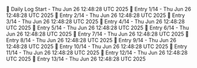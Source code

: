 📅 Daily Log Start - Thu Jun 26 12:48:28 UTC 2025
📌 Entry 1/14 - Thu Jun 26 12:48:28 UTC 2025
📌 Entry 2/14 - Thu Jun 26 12:48:28 UTC 2025
📌 Entry 3/14 - Thu Jun 26 12:48:28 UTC 2025
📌 Entry 4/14 - Thu Jun 26 12:48:28 UTC 2025
📌 Entry 5/14 - Thu Jun 26 12:48:28 UTC 2025
📌 Entry 6/14 - Thu Jun 26 12:48:28 UTC 2025
📌 Entry 7/14 - Thu Jun 26 12:48:28 UTC 2025
📌 Entry 8/14 - Thu Jun 26 12:48:28 UTC 2025
📌 Entry 9/14 - Thu Jun 26 12:48:28 UTC 2025
📌 Entry 10/14 - Thu Jun 26 12:48:28 UTC 2025
📌 Entry 11/14 - Thu Jun 26 12:48:28 UTC 2025
📌 Entry 12/14 - Thu Jun 26 12:48:28 UTC 2025
📌 Entry 13/14 - Thu Jun 26 12:48:28 UTC 2025
